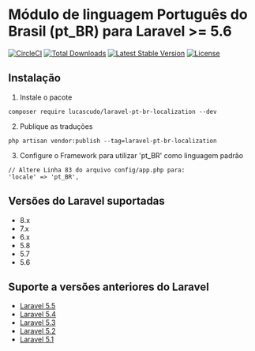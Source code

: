 # Módulo de linguagem Português do Brasil (pt_BR) para Laravel >= 5.6

[![CircleCI](https://circleci.com/gh/lucascudo/laravel-pt-BR-localization.svg?style=svg)](https://circleci.com/gh/lucascudo/laravel-pt-BR-localization) [![Total Downloads](https://poser.pugx.org/lucascudo/laravel-pt-br-localization/downloads)](https://packagist.org/packages/lucascudo/laravel-pt-br-localization) [![Latest Stable Version](https://poser.pugx.org/lucascudo/laravel-pt-br-localization/v/stable)](https://packagist.org/packages/lucascudo/laravel-pt-br-localization) [![License](https://poser.pugx.org/lucascudo/laravel-pt-br-localization/license)](https://packagist.org/packages/lucascudo/laravel-pt-br-localization)

## Instalação

1.  Instale o pacote

```shell
composer require lucascudo/laravel-pt-br-localization --dev
```

2.  Publique as traduções

```shell
php artisan vendor:publish --tag=laravel-pt-br-localization
```

3.  Configure o Framework para utilizar 'pt_BR' como linguagem padrão

```
// Altere Linha 83 do arquivo config/app.php para:
'locale' => 'pt_BR',
```

## Versões do Laravel suportadas

-   8.x
-   7.x
-   6.x
-   5.8
-   5.7
-   5.6

## Suporte a versões anteriores do Laravel

-   [Laravel 5.5](https://github.com/enniosousa/laravel-5.5-pt-BR-localization)
-   [Laravel 5.4](https://github.com/Leomhl/laravel-5.4-pt-br-localization)
-   [Laravel 5.3](https://github.com/leandroluk/laravel-5.3-pt-br-localization)
-   [Laravel 5.2](https://github.com/felipeporto/laravel-5.2-pt-br-localization)
-   [Laravel 5.1](https://github.com/bmonteirog/laravel-5.1-pt-br-localization)
